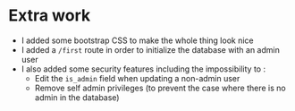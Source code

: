 # Extra work


- I added some bootstrap CSS to make the whole thing look nice
- I added a `/first` route in order to initialize the database with an admin user
- I also added some security features including the impossibility to :
  - Edit the `is_admin` field when updating a non-admin user
  - Remove self admin privileges (to prevent the case where there is no admin in the database)